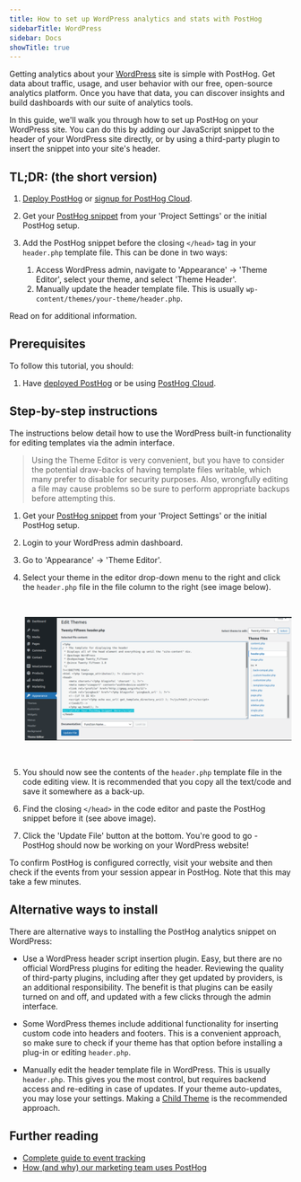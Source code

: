 ```yaml
---
title: How to set up WordPress analytics and stats with PostHog
sidebarTitle: WordPress
sidebar: Docs
showTitle: true
---
```


Getting analytics about your [WordPress](https://www.wordpress.org/) site is simple with PostHog. Get data about traffic, usage, and user behavior with our free, open-source analytics platform. Once you have that data, you can discover insights and build dashboards with our suite of analytics tools.

In this guide, we'll walk you through how to set up PostHog on your WordPress site. You can do this by adding our JavaScript snippet to the header of your WordPress site directly, or by using a third-party plugin to insert the snippet into your site's header.

## TL;DR: (the short version)

1. [Deploy PostHog](/docs/deployment) or [signup for PostHog Cloud](https://app.posthog.com/signup).

2. Get your [PostHog snippet](/docs/integrate/client/snippet-installation) from your 'Project Settings' or the initial PostHog setup.

3. Add the PostHog snippet before the closing `</head>` tag in your `header.php` template file. This can be done in two ways:
    1. Access WordPress admin, navigate to 'Appearance' -> 'Theme Editor', select your theme, and select 'Theme Header'.
    2. Manually update the header template file. This is usually `wp-content/themes/your-theme/header.php`.

Read on for additional information.

## Prerequisites

To follow this tutorial, you should:

1. Have [deployed PostHog](/docs/deployment) or be using [PostHog Cloud](https://app.posthog.com/signup).

## Step-by-step instructions

The instructions below detail how to use the WordPress built-in functionality for editing templates via the admin interface.

> Using the Theme Editor is very convenient, but you have to consider the potential draw-backs of having template files writable, which many prefer to disable for security purposes. Also, wrongfully editing a file may cause problems so be sure to perform appropriate backups before attempting this.

1. Get your [PostHog snippet](/docs/integrate/client/snippet-installation) from your 'Project Settings' or the initial PostHog setup.
2. Login to your WordPress admin dashboard.
3. Go to 'Appearance' -> 'Theme Editor'.
4. Select your theme in the editor drop-down menu to the right and click the `header.php` file in the file column to the right (see image below).

    <br />
    
    ![WordPress Theme Editor](../../../images/tutorials/wordpress/wordpress-header-edit.png)
    
    <br />
5. You should now see the contents of the `header.php` template file in the code editing view. It is recommended that you copy all the text/code and save it somewhere as a back-up.
6. Find the closing `</head>` in the code editor and paste the PostHog snippet before it (see above image).
7. Click the 'Update File' button at the bottom. You're good to go - PostHog should now be working on your WordPress website!

To confirm PostHog is configured correctly, visit your website and then check if the events from your session appear in PostHog. Note that this may take a few minutes.

## Alternative ways to install

There are alternative ways to installing the PostHog analytics snippet on WordPress:

* Use a WordPress header script insertion plugin. Easy, but there are no official WordPress plugins for editing the header. Reviewing the quality of third-party plugins, including after they get updated by providers, is an additional responsibility. The benefit is that plugins can be easily turned on and off, and updated with a few clicks through the admin interface. 

* Some WordPress themes include additional functionality for inserting custom code into headers and footers. This is a convenient approach, so make sure to check if your theme has that option before installing a plug-in or editing `header.php`.

* Manually edit the header template file in WordPress. This is usually `header.php`. This gives you the most control, but requires backend access and re-editing in case of updates. If your theme auto-updates, you may lose your settings. Making a [Child Theme](https://developer.wordpress.org/themes/advanced-topics/child-themes/) is the recommended approach.

## Further reading
- [Complete guide to event tracking](/tutorials/event-tracking-guide)
- [How (and why) our marketing team uses PostHog](/blog/posthog-marketing)
